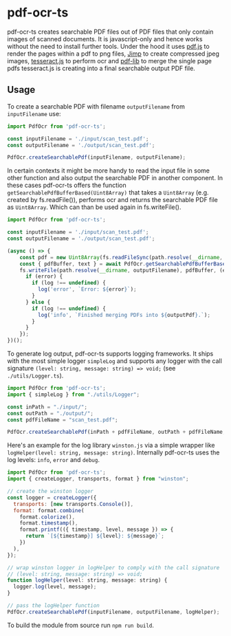 # pdf-ocr-ts
pdf-ocr-ts creates searchable PDF files out of PDF files that only contain images of scanned documents.
It is javascript-only and hence works without the need to install further tools.
Under the hood it uses [pdf.js](https://www.npmjs.com/package/pdf.js) to render the pages within a pdf to png files, [Jimp](https://www.npmjs.com/package/jimp) to create compressed jpeg images, [tesseract.js](https://www.npmjs.com/package/tesseract.js) to perform ocr and [pdf-lib](https://www.npmjs.com/package/pdf-lib) to merge the single page pdfs tesseract.js is creating into a final searchable output PDF file.
## Usage
To create a searchable PDF with filename `outputFilename` from `inputFilename` use:
```javascript
import PdfOcr from 'pdf-ocr-ts';

const inputFilename = './input/scan_test.pdf';
const outputFilename = './output/scan_test.pdf';

PdfOcr.createSearchablePdf(inputFilename, outputFilename);
```
In certain contexts it might be more handy to read the input file in some other function and also output the searchable PDF in another component. In these cases pdf-ocr-ts offers the function `getSearchablePdfBufferBased(Uint8Array)` that takes a `Uint8Array` (e.g. created by fs.readFile()), performs ocr and returns the searchable PDF file as `Uint8Array`. Which can than be used again in fs.writeFile().
```javascript
import PdfOcr from 'pdf-ocr-ts';

const inputFilename = './input/scan_test.pdf';
const outputFilename = './output/scan_test.pdf';

(async () => {
    const pdf = new Uint8Array(fs.readFileSync(path.resolve(__dirname, inputFilename)));
    const { pdfBuffer, text } = await PdfOcr.getSearchablePdfBufferBased(pdf);
    fs.writeFile(path.resolve(__dirname, outputFilename), pdfBuffer, (error) => {
      if (error) {
        if (log !== undefined) {
          log('error', `Error: ${error}`);
        }
      } else {
        if (log !== undefined) {
          log('info', `Finished merging PDFs into ${outputPdf}.`);
        }
      }
    });
})();
```
To generate log output, pdf-ocr-ts supports logging frameworks. It ships with the most simple logger `simpleLog` and supports any logger with the call signature `(level: string, message: string) => void;` (see `./utils/Logger.ts`).
```javascript
import PdfOcr from 'pdf-ocr-ts';
import { simpleLog } from "./utils/Logger";

const inPath = "./input/";
const outPath = "./output/";
const pdfFileName = "scan_test.pdf";

PdfOcr.createSearchablePdf(inPath + pdfFileName, outPath + pdfFileName, simpleLog);
```
Here's an example for the log library `winston.js` via a simple wrapper like `logHelper(level: string, message: string)`. Internally pdf-ocr-ts uses the log levels: `info`, `error` and `debug`.
```javascript
import PdfOcr from 'pdf-ocr-ts';
import { createLogger, transports, format } from "winston";

// create the winston logger
const logger = createLogger({
  transports: [new transports.Console()],
  format: format.combine(
    format.colorize(),
    format.timestamp(),
    format.printf(({ timestamp, level, message }) => {
      return `[${timestamp}] ${level}: ${message}`;
    })
  ),
});

// wrap winston logger in logHelper to comply with the call signature 
// (level: string, message: string) => void;
function logHelper(level: string, message: string) {
  logger.log(level, message);
}

// pass the logHelper function
PdfOcr.createSearchablePdf(inputFilename, outputFilename, logHelper);
```

To build the module from source run `npm run build`.
